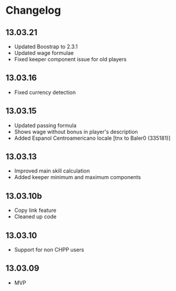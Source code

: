 Changelog
=========

13.03.21
--------
* Updated Boostrap to 2.3.1
* Updated wage formulae
* Fixed keeper component issue for old players

13.03.16
--------
* Fixed currency detection

13.03.15
--------
* Updated passing formula
* Shows wage without bonus in player's description
* Added Espanol Centroamericano locale [tnx to Baler0 (335181)]

13.03.13
--------
* Improved main skill calculation
* Added keeper minimum and maximum components

13.03.10b
---------
* Copy link feature
* Cleaned up code

13.03.10
--------
* Support for non CHPP users

13.03.09
--------
* MVP